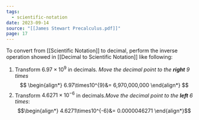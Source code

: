 ```yaml
---
tags:
  - scientific-notation
date: 2023-09-14
source: "[[James Stewart Precalculus.pdf]]"
page: 17
---
```

To convert from [[Scientific Notation]] to decimal, perform the inverse operation showed in [[Decimal to Scientific Notation]] like following:
1. Transform $6.97\times10^{9}$ in decimals. *Move the decimal point to the **right** 9 times*
$$
\begin{align*}
6.97\times10^{9}&= 6,970,000,000
\end{align*}
$$
2. Transform $4.6271\times10^{-6}$ in decimals.*Move the decimal point to the **left** 6 times*:
$$\begin{align*}
4.6271\times10^{-6}&= 0.0000046271
\end{align*}$$
